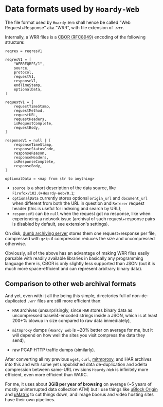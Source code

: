 # Data formats used by `Hoardy-Web`

The file format used by `Hoardy-Web` shall hence be called "Web Request+Response" aka "WRR", with file extension of `.wrr`.

Internally, a WRR files is a [CBOR (RFC8949)](https://datatracker.ietf.org/doc/html/rfc8949) encoding of the following structure:

```
reqres = reqresV1

reqresV1 = [
    "WEBREQRES/1",
    source,
    protocol,
    requestV1,
    responseV1,
    endTimeStamp,
    optionalData,
]

requestV1 = [
    requestTimeStamp,
    requestMethod,
    requestURL,
    requestHeaders,
    isRequestComplete,
    requestBody,
]

responseV1 = null | [
    responseTimeStamp,
    responseStatusCode,
    responseReason,
    responseHeaders,
    isResponseComplete,
    responseBody,
]

optionalData = <map from str to anything>
```

- `source` is a short description of the data source, like `Firefox/102.0+Hoardy-Web/0.1`;
- `optionalData` currently stores optional `origin_url` and `document_url` when different from both the URL in question and `Referer` request header (this is useful for indexing and search by URL);
- `responseV1` can be `null` when the request got no response, like when experiencing a network issue (archival of such request+response pairs is disabled by default, see extension's settings).

On disk, [dumb archiving server](../simple_server/) stores them one request+response per file, compressed with `gzip` if compression reduces the size and uncompressed otherwise.

Obviously, all of the above has an advantage of making WRR files easily parsable with readily available libraries in basically any programming language there is, CBOR is only slightly less supported than JSON (but it is much more space-efficient and can represent arbitrary binary data).

## Comparison to other web archival formats

And yet, even with it all the being this simple, directories full of non-de-duplicated `.wrr` files are still more efficient than:

- `HAR` archives (unsurprisingly, since `HAR` stores binary data as uncompressed base64-encoded strings inside a JSON, which is at least 200+% blowup in size compared to raw data immediately),

- `mitmproxy` dumps (`Hoardy web` is ~20% better on average for me, but it will depend on how well the sites you visit compress the data they send),

- raw PCAP HTTP traffic dumps (similarly).

After converting all my previous `wget`, `curl`, [mitmproxy](https://github.com/mitmproxy/mitmproxy), and HAR archives into this and with some yet unpublished data de-duplication and xdelta compression between same-URL revisions `Hoardy-Web` is infinitely more efficient, even more efficient than WARC.

For me, it uses about **3GiB per year of browsing** on average (\~5 years of mostly uninterrupted data collection ATM) but I use things like [uBlock Origin](https://github.com/gorhill/uBlock) and [uMatrix](https://github.com/gorhill/uMatrix) to cut things down, and image boorus and video hosting sites have their own pipelines.
